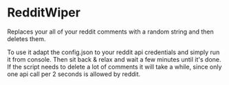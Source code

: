# RedditWiper
Replaces your all of your reddit comments with a random string and then deletes them.

To use it adapt the config.json to your reddit api credentials and simply run it from console. Then sit back & relax and wait a few minutes until it's done. If the script needs to delete a lot of comments it will take a while, since only one api call per 2 seconds is allowed by reddit.
